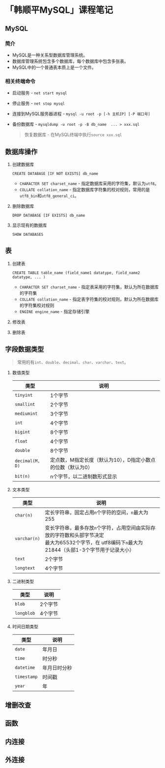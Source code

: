 # 「韩顺平MySQL」课程笔记

## MySQL

### 简介

- MySQL是一种关系型数据库管理系统。
- 数据库管理系统包含多个数据库，每个数据库中包含多张表。
- MySQL中的一个普通表本质上是一个文件。

### 相关终端命令

- 启动服务 - `net start mysql`

- 停止服务 - `net stop mysql`

- 连接到MySQL服务器进程 -  `mysql -u root -p [-h 主机IP] [-P 端口号]`

- 备份数据库 - `mysqldump -u root -p -B db_name  ... > xxx.sql`

  > 恢复数据库 - 在MySQL终端中执行`source xxx.sql`

## 数据库操作

1. 创建数据库

    `CREATE DATABASE [IF NOT EXISTS] db_name`

   - `CHARACTER SET charset_name` - 指定数据库采用的字符集，默认为`utf8`。
   - `COLLATE collation_name` - 指定数据库字符集的校对规则，常用的是`utf8_bin`和`utf8_general_ci`。

2. 删除数据库

    `DROP DATABASE [IF EXISTS] db_name`

3. 显示现有的数据库

   `SHOW DATABASES`

## 表

1. 创建表

   `CREATE TABLE table_name (field_name1 datatype, field_name2 datatype, ... )`

   - `CHARACTER SET charset_name` - 指定表采用的字符集，默认为所在数据库的字符集
   - `COLLATE collation_name` - 指定表字符集的校对规则，默认为所在数据库的字符集校对规则
   - `ENGINE engine_name` - 指定存储引擎

2. 修改表

3. 删除表

## 字段数据类型

> 常用的有`int`、`double`、`decimal`、`char`、`varchar`、`text`。

1. 数值类型

   | 类型            | 说明                                                        |
   | --------------- | ----------------------------------------------------------- |
   | `tinyint`       | 1个字节                                                     |
   | `smallint`      | 2个字节                                                     |
   | `mediumint`     | 3个字节                                                     |
   | `int`           | 4个字节                                                     |
   | `bigint`        | 8个字节                                                     |
   | `float`         | 4个字节                                                     |
   | `double`        | 8个字节                                                     |
   | `decimal(M, D)` | 定点数，M指定长度（默认为10），D指定小数点的位数（默认为0） |
   | `bit(n)`        | n个字节，以二进制数形式显示                                 |

2. 文本类型

   | 类型         | 说明                                                         |
   | ------------ | ------------------------------------------------------------ |
   | `char(n)`    | 定长字符串，固定占用`n`个字符的空间，`n`最大为255            |
   | `varchar(n)` | 变长字符串，最多存放`n`个字符，占用空间由实际存放的字符数和头部字节决定<br />最大为65532个字节，在 utf8编码下`n`最大为21844（头部1-3个字节用于记录大小） |
   | `text`       | 2个字节                                                      |
   | `longtext`   | 4个字节                                                      |

3. 二进制类型

   | 类型       | 说明    |
   | ---------- | ------- |
   | `blob`     | 2个字节 |
   | `longblob` | 4个字节 |

4. 时间日期类型

   | 类型        | 说明         |
   | ----------- | ------------ |
   | `date`      | 年月日       |
   | `time`      | 时分秒       |
   | `datetime`  | 年月日时分秒 |
   | `timestamp` | 时间戳       |
   | `year`      | 年           |

## 增删改查

## 函数

## 内连接

## 外连接